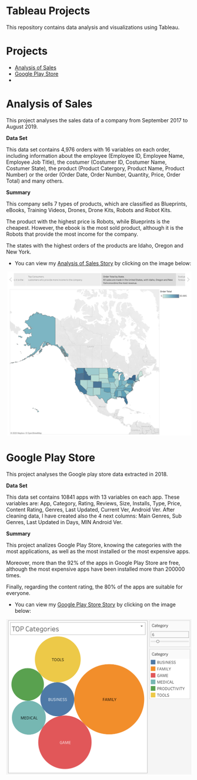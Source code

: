 Tableau Projects
=======

This repository contains data analysis and visualizations using Tableau.

# Projects

- [Analysis of Sales](#company-sales)
- [Google Play Store](#play-store)
-

<a name="company-sales"></a>
# Analysis of Sales

This project analyses the sales data of a company from September 2017 to August 2019.

**Data Set**

This data set contains 4,976 orders with 16 variables on each order, including information about the employee (Employee ID, Employee Name, Employee Job Title), the costumer (Costumer ID, Costumer Name, Costumer State), the product (Product Catergory, Product Name, Product Number) or the order (Order Date, Order Number, Quantity, Price, Order Total) and many others.

**Summary**

This company sells 7 types of products, which are classified as Blueprints, eBooks, Training Videos, Drones, Drone Kits, Robots and Robot Kits.

The product with the highest price is Robots, while Blueprints is the cheapest. However, the ebook is the most sold product, although it is the Robots that provide the most income for the company.

The states with the highest orders of the products are Idaho, Oregon and New York.

- You can view my [Analysis of Sales Story](https://public.tableau.com/profile/lorena7486#!/vizhome/AnalysisofSales_16034621573380/AnalysisofSales?publish=yes)  by clicking on the image below:

[![Image](https://raw.githubusercontent.com/logiflo/Tableau-projects/master/AnalysisofSales/SalesbyStates.png)](https://public.tableau.com/profile/lorena7486#!/vizhome/AnalysisofSales_16034621573380/AnalysisofSales?publish=yes)




<a name="play-store"></a>
# Google Play Store

This project analyses the Google play store data extracted in 2018.

**Data Set**

This data set contains 10841 apps with 13 variables on each app. These variables are: App, Category, Rating, Reviews, Size, Installs, Type, Price, Content Rating, Genres, Last Updated, Current Ver, Android Ver. After cleaning data, I have created also the 4 next columns: Main Genres, Sub Genres, Last Updated in Days, MIN Android Ver.

**Summary**

This project analizes Google Play Store, knowing the categories with the most applications, as well as the most installed or the most expensive apps.

Moreover, more than the 92% of the apps in Google Play Store are free, although the most expensive apps have been installed more than 200000 times.

Finally, regarding the content rating, the 80% of the apps are suitable for everyone.

- You can view my [Google Play Store Story](https://public.tableau.com/profile/logiflo#!/vizhome/GooglePlayStore_16037881689240/Story1)  by clicking on the image below:

[![Image](https://raw.githubusercontent.com/logiflo/Tableau-projects/master/GooglePlayStore/TopCategories.png)](https://public.tableau.com/profile/logiflo#!/vizhome/GooglePlayStore_16037881689240/Story1)




